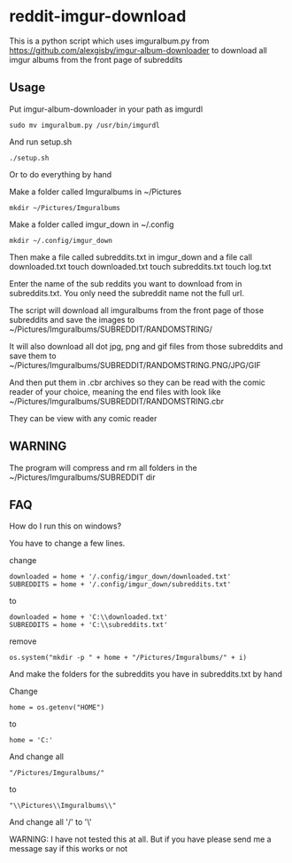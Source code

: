 # reddit-imgur-download
This is a python script which uses imguralbum.py from https://github.com/alexgisby/imgur-album-downloader to download all imgur albums from the front page of subreddits

## Usage
Put imgur-album-downloader in your path as imgurdl

    sudo mv imguralbum.py /usr/bin/imgurdl

And run setup.sh

    ./setup.sh
Or to do everything by hand

Make a folder called Imguralbums in ~/Pictures

    mkdir ~/Pictures/Imguralbums

Make a folder called imgur_down in ~/.config

    mkdir ~/.config/imgur_down
    
Then make a file called subreddits.txt in imgur_down and a file call downloaded.txt
    touch downloaded.txt
    touch subreddits.txt
    touch log.txt 

Enter the name of the sub reddits you want to download from in subreddits.txt. You only need the subreddit name not the full url.

The script will download all imguralbums from the front page of those subreddits and save the images to ~/Pictures/Imguralbums/SUBREDDIT/RANDOMSTRING/

It will also download all dot jpg, png and gif files from those subreddits and save them to ~/Pictures/Imguralbums/SUBREDDIT/RANDOMSTRING.PNG/JPG/GIF
    
And then put them in .cbr archives so they can be read with the comic reader of your choice, meaning the end files with look like ~/Pictures/Imguralbums/SUBREDDIT/RANDOMSTRING.cbr

They can be view with any comic reader

## WARNING

The program will compress and rm all folders in the ~/Pictures/Imguralbums/SUBREDDIT dir

## FAQ

How do I run this on windows?

You have to change a few lines.

change

    downloaded = home + '/.config/imgur_down/downloaded.txt'
    SUBREDDITS = home + '/.config/imgur_down/subreddits.txt'

to 

    downloaded = home + 'C:\\downloaded.txt'
    SUBREDDITS = home + 'C:\\subreddits.txt'

remove 

    os.system("mkdir -p " + home + "/Pictures/Imguralbums/" + i)

And make the folders for the subreddits you have in subreddits.txt by hand

Change 

    home = os.getenv("HOME") 

to 

    home = 'C:'

And change all 

    "/Pictures/Imguralbums/" 

to 

    "\\Pictures\\Imguralbums\\"

And change all '/' to '\\'

WARNING: I have not tested this at all. But if you have please send me a message say if this works or not

